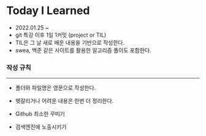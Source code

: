 # Today I Learned



* 2022.01.25 ~ 
* git 특강 이후 1일 1커밋 (project or TIL)
* TIL은 그 날 새로 배운 내용을 기반으로 작성한다.
* swea, 백준 같은 사이트를 활용한 알고리즘 풀이도 포함한다.



### 작성 규칙

---

* 폴더와 파일명은 영문으로 작성한다.

* 헷갈리거나 어려운 내용은 한번 더 정리한다.

  





* Github 최소한 꾸미기
* 검색엔진에 노출시키기
